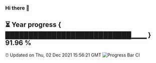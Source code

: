 ### Hi there 👋
⏳ Year progress { ███████████████████████████▁▁▁ } 91.96 %
---
⏰ Updated on Thu, 02 Dec 2021 15:56:21 GMT
![Progress Bar CI](https://github.com/liununu/liununu/workflows/Progress%20Bar%20CI/badge.svg)

